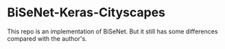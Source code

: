 # BiSeNet-Keras-Cityscapes
This repo is an implementation of BiSeNet. But it still has some differences compared with the author's.

